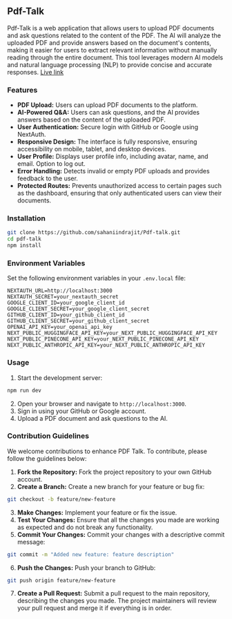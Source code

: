 ## Pdf-Talk

Pdf-Talk is a web application that allows users to upload PDF documents and ask questions related to the content of the PDF. The AI will analyze the uploaded PDF and provide answers based on the document's contents, making it easier for users to extract relevant information without manually reading through the entire document. This tool leverages modern AI models and natural language processing (NLP) to provide concise and accurate responses.  [Live link](https://pdf-talk-opal.vercel.app/)


### Features

- **PDF Upload:** Users can upload PDF documents to the platform.
- **AI-Powered Q&A:** Users can ask questions, and the AI provides answers based on the content of the uploaded PDF.
- **User Authentication:** Secure login with GitHub or Google using NextAuth.
- **Responsive Design:** The interface is fully responsive, ensuring accessibility on mobile, tablet, and desktop devices.
- **User Profile:** Displays user profile info, including avatar, name, and email. Option to log out.
- **Error Handling:** Detects invalid or empty PDF uploads and provides feedback to the user.
- **Protected Routes:** Prevents unauthorized access to certain pages such as the dashboard, ensuring that only authenticated users can view their documents.

### Installation

```bash
git clone https://github.com/sahaniindrajit/Pdf-talk.git
cd pdf-talk
npm install
```

### Environment Variables

Set the following environment variables in your `.env.local` file:

```
NEXTAUTH_URL=http://localhost:3000
NEXTAUTH_SECRET=your_nextauth_secret
GOOGLE_CLIENT_ID=your_google_client_id
GOOGLE_CLIENT_SECRET=your_google_client_secret
GITHUB_CLIENT_ID=your_github_client_id
GITHUB_CLIENT_SECRET=your_github_client_secret
OPENAI_API_KEY=your_openai_api_key
NEXT_PUBLIC_HUGGINGFACE_API_KEY=your_NEXT_PUBLIC_HUGGINGFACE_API_KEY
NEXT_PUBLIC_PINECONE_API_KEY=your_NEXT_PUBLIC_PINECONE_API_KEY
NEXT_PUBLIC_ANTHROPIC_API_KEY=your_NEXT_PUBLIC_ANTHROPIC_API_KEY
```

### Usage

1. Start the development server:

```bash
npm run dev
```

2. Open your browser and navigate to `http://localhost:3000`.
3. Sign in using your GitHub or Google account.
4. Upload a PDF document and ask questions to the AI.

### Contribution Guidelines

We welcome contributions to enhance PDF Talk. To contribute, please follow the guidelines below:

1. **Fork the Repository:** Fork the project repository to your own GitHub account.
2. **Create a Branch:** Create a new branch for your feature or bug fix:

```bash
git checkout -b feature/new-feature
```

3. **Make Changes:** Implement your feature or fix the issue.
4. **Test Your Changes:** Ensure that all the changes you made are working as expected and do not break any functionality.
5. **Commit Your Changes:** Commit your changes with a descriptive commit message:

```bash
git commit -m "Added new feature: feature description"
```

6. **Push the Changes:** Push your branch to GitHub:

```bash
git push origin feature/new-feature
```

7. **Create a Pull Request:** Submit a pull request to the main repository, describing the changes you made. The project maintainers will review your pull request and merge it if everything is in order.